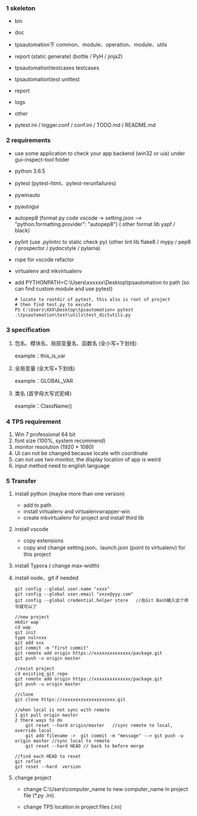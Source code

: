 ### 1  skeleton

- bin

- doc

- tpsautomation下    common、module、operation、module、utils

- report (static generate)   (bottle  / PyH / jinja2)

- tpsautomation\testcases    testcases

- tpsautomation\test      unittest

- report 

- logs

- other

- pytest.ini  /  logger.conf  / conf.ini  /  TODO.md  /  README.md

  


### 2  requirements

- use some application to check your app backend (win32 or uia) under gui-inspect-tool folder

- python 3.6.5

- pytest (pytest-html、pytest-rerunfailures)

- pywinauto

- pyautogui

- autopep8  (format py code     vscode -> setting.json --> "python.formatting.provider": "autopep8")      ( other format lib yapf / black)

- pylint   (use .pylintrc to static check py)   (other lint lib flake8 / mypy / pep8 / prospector / pydocstyle / pylama)

- rope for vscode refactor

- virtualenv and  mkvirtualenv  

- add  PYTHONPATH=C:\Users\xxxxxx\Desktop\tpsautomation to path (so can find custom module and use pytest)

  ```
  # locate to rootdir of pytest, this also is root of project
  # then find test.py to excute
  PS C:\Users\XXX\Desktop\tpsautomation> pytest .\tpsautomation\test\utils\test_dictutils.py
  ```



### 3  specification  

1. 包名、模块名、局部变量名、函数名 (全小写+下划线)

   example：this_is_var

2. 全局变量 (全大写+下划线)

   example：GLOBAL_VAR

3. 类名 (首字母大写式驼峰)

   example：ClassName()



### 4 TPS  requirement

1. Win 7 professional 64 bit
2. font size (100%, system recommend)
3. monitor  resolution (1920 * 1080)
4. UI can not be changed because locate with coordinate
5. can not use two monitor, the display location of app is weird
6. input method need to english language



### 5 Transfer

1.  install python (maybe more than one version)
    - add to path
    - install virtualenv and virtualenvwrapper-win
    - create mkvirtualenv  for project and install third lib

2.  install vscode 
    -   copy extensions
    -   copy and change setting.json、launch.json (point to virtualenv) for this project

3.  install Typora ( change max-width)    

4.  install node、git if needed

    

    ```
    git config --global user.name "xxxx" 
    git config --global user.email "xxxx@yyy.com"
    git config --global credential.helper store   //在Git Bash输入这个命令就可以了
    ```
    ```
    //new project
    mkdir wap
    cd wap
    git init
    type nul>xxx
    git add xxx
    git commit -m "first commit"
    git remote add origin https://xxxxxxxxxxxxxx/package.git
    git push -u origin master
    
    //exist project
    cd existing_git_repo
    git remote add origin https://xxxxxxxxxxxxxx/package.git
    git push -u origin master
    
    //clone
    git clone https://xxxxxxxxxxxxxxxxxxxx.git
    
    //when local is not sync with remote
    1 git pull origin master
    2 there ways to do
    	git reset --hard origin/master   //sync remote to local, override local
    	git add filename ->  git commit -m "message" --> git push -u origin master //sync local to remote
    	git reset --hard HEAD // back to before merge
    
    //find each HEAD to reset
    git reflot
    git reset --hard  version
    ```

5.  change project
    -   change C:\Users\computer_name  to  new computer_name in project file  (*.py  .ini)

    -   change TPS location in project files (.ini)






